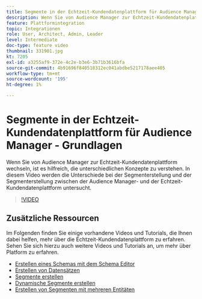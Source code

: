```yaml
---
title: Segmente in der Echtzeit-Kundendatenplattform für Audience Manager - Grundlagen
description: Wenn Sie von Audience Manager zur Echtzeit-Kundendatenplattform wechseln, ist es hilfreich, die unterschiedlichen Konzepte zu verstehen. In diesem Video werden die Unterschiede bei der Segmenterstellung und der Segmenterstellung zwischen der Audience Manager- und der Echtzeit-Kundendatenplattform untersucht.
feature: Plattformintegration
topic: Integrationen
role: User, Architect, Admin, Leader
level: Intermediate
doc-type: feature video
thumbnail: 331901.jpg
kt: 7205
exl-id: a3255af9-372e-4c2e-b3e6-3b71b3616bfa
source-git-commit: 4b91696f840518312ec041abdbe5217178aee405
workflow-type: tm+mt
source-wordcount: '195'
ht-degree: 1%

---
```


# Segmente in der Echtzeit-Kundendatenplattform für Audience Manager - Grundlagen

Wenn Sie von Audience Manager zur Echtzeit-Kundendatenplattform wechseln, ist es hilfreich, die unterschiedlichen Konzepte zu verstehen. In diesem Video werden die Unterschiede bei der Segmenterstellung und der Segmenterstellung zwischen der Audience Manager- und der Echtzeit-Kundendatenplattform untersucht.

>[!VIDEO](https://video.tv.adobe.com/v/331901/?quality=12&learn=on)

## Zusätzliche Ressourcen

Im Folgenden finden Sie einige vorhandene Videos und Tutorials, die Ihnen dabei helfen, mehr über die Echtzeit-Kundendatenplattform zu erfahren. Sehen Sie sich hierzu auch weitere Videos und Tutorials an, um mehr über Platform zu erfahren.

* [Erstellen eines Schemas mit dem Schema Editor](https://experienceleague.adobe.com/docs/experience-platform/xdm/tutorials/create-schema-ui.html?lang=en#getting-started)
* [Erstellen von Datensätzen](https://experienceleague.adobe.com/docs/platform-learn/getting-started-for-data-architects-and-data-engineers/create-datasets.html?lang=en#permissions-required)
* [Segmente erstellen](https://experienceleague.adobe.com/docs/platform-learn/tutorials/segments/create-segments.html?lang=en#segments)
* [Dynamische Segmente erstellen](https://experienceleague.adobe.com/docs/platform-learn/tutorials/segments/create-dynamic-segments.html?lang=en#segments)
* [Erstellen von Segmenten mit mehreren Entitäten](https://experienceleague.adobe.com/docs/platform-learn/tutorials/segments/create-multi-entity-segments.html?lang=en#segments)
